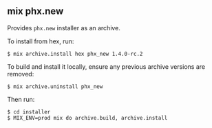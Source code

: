 ## mix phx.new

Provides `phx.new` installer as an archive.

To install from hex, run:

    $ mix archive.install hex phx_new 1.4.0-rc.2

To build and install it locally,
ensure any previous archive versions are removed:

    $ mix archive.uninstall phx_new

Then run:

    $ cd installer
    $ MIX_ENV=prod mix do archive.build, archive.install
